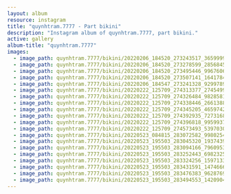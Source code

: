 ```yaml
---
layout: album
resource: instagram
title: "quynhtram.7777 - Part bikini"
description: "Instagram album of quynhtram.7777, part bikini."
active: gallery
album-title: "quynhtram.7777"
images:
  - image_path: quynhtram.7777/bikini/20220206_184520_273243517_365999928292730_2699595402815991351_n.jpg
  - image_path: quynhtram.7777/bikini/20220206_184520_273278599_2856845051288460_1777825548551158146_n.jpg
  - image_path: quynhtram.7777/bikini/20220206_184520_273495446_996760657909700_5127781050472451913_n.jpg
  - image_path: quynhtram.7777/bikini/20220206_184520_273507141_1641784902839370_4044816187457222055_n.jpg
  - image_path: quynhtram.7777/bikini/20220206_184547_273241328_929978944353569_8019938325284485601_n.jpg
  - image_path: quynhtram.7777/bikini/20220222_125709_274313377_274549934824802_4336036948712107860_n.jpg
  - image_path: quynhtram.7777/bikini/20220222_125709_274326484_982858112353416_877615446528604705_n.jpg
  - image_path: quynhtram.7777/bikini/20220222_125709_274338446_266138818876669_1232158419038933874_n.jpg
  - image_path: quynhtram.7777/bikini/20220222_125709_274345205_465974251845549_2366455262116969383_n.jpg
  - image_path: quynhtram.7777/bikini/20220222_125709_274392935_727316854904408_8223278095236720193_n.jpg
  - image_path: quynhtram.7777/bikini/20220222_125709_274396818_995993731024875_8477786093817683750_n.jpg
  - image_path: quynhtram.7777/bikini/20220222_125709_274573493_539703093857500_6899691293088275745_n.jpg
  - image_path: quynhtram.7777/bikini/20220523_084815_283072582_998025404413553_5793774539438950917_n.jpg
  - image_path: quynhtram.7777/bikini/20220523_195503_283045320_193743972986305_3832031352533046123_n.jpg
  - image_path: quynhtram.7777/bikini/20220523_195503_283094166_796095354707751_4637404722019437116_n.jpg
  - image_path: quynhtram.7777/bikini/20220523_195503_283252443_698232551398583_149995747993159647_n.jpg
  - image_path: quynhtram.7777/bikini/20220523_195503_283324256_1597133640673337_3978150072164914079_n.jpg
  - image_path: quynhtram.7777/bikini/20220523_195503_283431591_147466671150699_3913324854833841041_n.jpg
  - image_path: quynhtram.7777/bikini/20220523_195503_283476383_962876924407052_6238340316076312042_n.jpg
  - image_path: quynhtram.7777/bikini/20220523_195503_283494553_1420904928355888_612689333936007271_n.jpg
---
```

